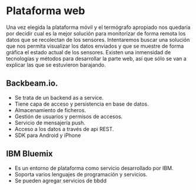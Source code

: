 # Plataforma web

Una vez elegida la plataforma móvil y el termógrafo apropiado nos quedaría por decidir cual es la mejor solución para monitorizar de forma remota los datos que se recolectan de los sensores. Intentaremos buscar una solución que nos permita visualizar los datos enviados y que se muestre de forma gráfica el estado actual de los sensores. Existen una inmensidad de tecnologías y métodos para desarrollar la parte web, así que sólo se van a explicar las que se estuvieron barajando.

## Backbeam.io.
- Se trata de un backend as a service.
- Tiene capa de acceso y persistencia en base de datos.
- Almacenamiento de ficheros.
- Gestión de usuarios y permisos de accesos.
- Servicio de mensajería push.
- Acceso a los datos a través de api REST.
- SDK para Android y iPhone


## IBM Bluemix
- Es un entorno de plataforma como servicio desarrollado por IBM.
- Soporta varios lenguajes de programación y servicios.
- Se pueden agregar servicios de bbdd

